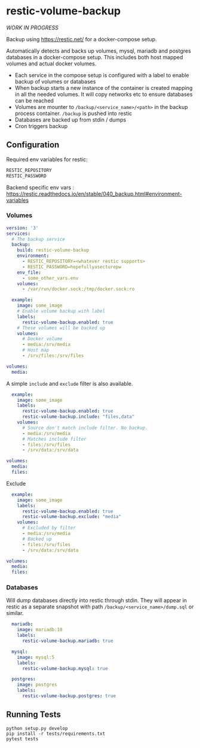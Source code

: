 
# restic-volume-backup

*WORK IN PROGRESS*

Backup using https://restic.net/ for a docker-compose setup.

Automatically detects and backs up volumes, mysql, mariadb and postgres databases in a docker-compose setup.
This includes both host mapped volumes and actual docker volumes.

* Each service in the compose setup is configured with a label
  to enable backup of volumes or databases
* When backup starts a new instance of the container is created
  mapping in all the needed volumes. It will copy networks etc
  to ensure databases can be reached
* Volumes are mounter to `/backup/<service_name>/<path>`
  in the backup process container. `/backup` is pushed into restic
* Databases are backed up from stdin / dumps
* Cron triggers backup

## Configuration

Required env variables for restic:

```bash
RESTIC_REPOSITORY
RESTIC_PASSWORD
```

Backend specific env vars : https://restic.readthedocs.io/en/stable/040_backup.html#environment-variables

### Volumes

```yaml
version: '3'
services:
  # The backup service
  backup:
    build: restic-volume-backup
    environment:
      - RESTIC_REPOSITORY=<whatever restic supports>
      - RESTIC_PASSWORD=hopefullyasecturepw
    env_file:
      - some_other_vars.env
    volumes:
      - /var/run/docker.sock:/tmp/docker.sock:ro

  example:
    image: some_image
    # Enable volume backup with label
    labels:
      restic-volume-backup.enabled: true
    # These volumes will be backed up
    volumes:
      # Docker volume
      - media:/srv/media
      # Host map
      - /srv/files:/srv/files

volumes:
  media:
```

A simple `include` and `exclude` filter is also available.

```yaml
  example:
    image: some_image
    labels:
      restic-volume-backup.enabled: true
      restic-volume-backup.include: "files,data"
    volumes:
      # Source don't match include filter. No backup.
      - media:/srv/media
      # Matches include filter
      - files:/srv/files
      - /srv/data:/srv/data

volumes:
  media:
  files:

```

Exclude

```yaml
  example:
    image: some_image
    labels:
      restic-volume-backup.enabled: true
      restic-volume-backup.exclude: "media"
    volumes:
      # Excluded by filter
      - media:/srv/media
      # Backed up
      - files:/srv/files
      - /srv/data:/srv/data

volumes:
  media:
  files:
```

### Databases

Will dump databases directly into restic through stdin.
They will appear in restic as a separate snapshot with
path `/backup/<service_name>/dump.sql` or similar.

```yaml
  mariadb:
    image: mariadb:10
    labels:
      restic-volume-backup.mariadb: true
```

```yaml
  mysql:
    image: mysql:5
    labels:
      restic-volume-backup.mysql: true
```

```yaml
  postgres:
    image: postgres
    labels:
      restic-volume-backup.postgres: true
```


## Running Tests

```
python setup.py develop
pip install -r tests/requirements.txt
pytest tests
```
